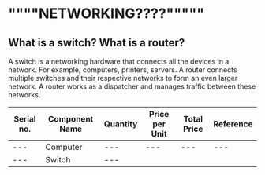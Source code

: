 # """"NETWORKING????"""""

## What is a switch? What is a router?
A switch is a networking hardware that connects all the devices in a network. For example, computers, printers, servers. A router connects multiple switches and their respective networks to form an even larger network. A router works as a dispatcher and manages traffic between these networks.

| Serial no. | Component Name | Quantity | Price per Unit | Total Price | Reference |
| --- | ---|---|---|---|---|
|---|Computer|---|---|---|---|
|---|Switch|---

